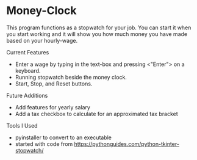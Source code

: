 # Money-Clock
This program functions as a stopwatch for your job. You can start it when you start working and it will show you how much money you have made based on your hourly-wage.

Current Features
- Enter a wage by typing in the text-box and pressing <"Enter"> on a keyboard.
- Running stopwatch beside the money clock.
- Start, Stop, and Reset buttons.

Future Additions
- Add features for yearly salary
- Add a tax checkbox to calculate for an approximated tax bracket

Tools I Used
- pyinstaller to convert to an executable
- started with code from https://pythonguides.com/python-tkinter-stopwatch/
